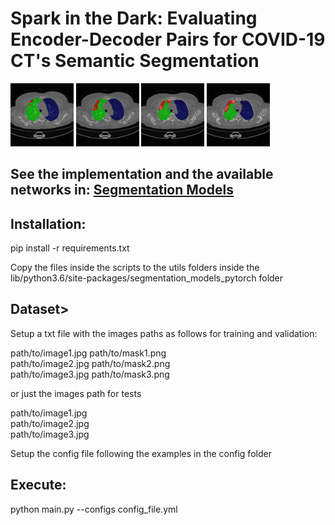 <h1>Spark in the Dark: Evaluating Encoder-Decoder Pairs for COVID-19 CT's Semantic Segmentation</h1>

<img src='images/img1.jpg' style="width:20%;">
<img src='images/img2.jpg' style="width:20%;">
<img src='images/img3.jpg' style="width:20%;">
<img src='images/img4.jpg' style="width:20%;">

<h2>See the implementation and the available networks in: <a href="https://github.com/qubvel/segmentation_models.pytorch">Segmentation Models</a></h2>

<h2>Installation:</h2>

<p>pip install -r requirements.txt</p>

<p>Copy the files inside the scripts to the utils folders inside the lib/python3.6/site-packages/segmentation_models_pytorch folder</p>

<h2>Dataset></h2>

<p>Setup a txt file with the images paths as follows for training and validation:</p>

<p>path/to/image1.jpg path/to/mask1.png <br>
path/to/image2.jpg path/to/mask2.png <br>
path/to/image3.jpg path/to/mask3.png</p>

<p>or just the images path for tests</p>
<p>path/to/image1.jpg<br>
path/to/image2.jpg<br>
path/to/image3.jpg</p>

<p>Setup the config file following the examples in the config folder</p>

<h2>Execute:</h2>
<p>python main.py --configs config_file.yml</p>